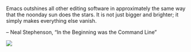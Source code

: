 Emacs outshines all other editing software in approximately the same way that the noonday sun does the stars. It is not just bigger and brighter; it simply makes everything else vanish.

– Neal Stephenson, “In the Beginning was the Command Line”


![](http://imgs.xkcd.com/comics/real_programmers.png)
